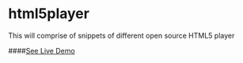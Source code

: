 # html5player
This will comprise of snippets of different open source HTML5 player 

####[See Live Demo](http://sumitramteke.github.io/html5player)
